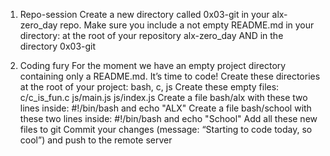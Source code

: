 1. Repo-session
Create a new directory called 0x03-git in your alx-zero_day repo.
Make sure you include a not empty README.md in your directory:
at the root of your repository alx-zero_day
AND in the directory 0x03-git

2. Coding fury 
For the moment we have an empty project directory containing only a README.md. It’s time to code!
Create these directories at the root of your project: bash, c, js
Create these empty files:
c/c_is_fun.c
js/main.js
js/index.js
Create a file bash/alx with these two lines inside: #!/bin/bash and echo "ALX"
Create a file bash/school with these two lines inside: #!/bin/bash and echo "School"
Add all these new files to git
Commit your changes (message: “Starting to code today, so cool”) and push to the remote server
